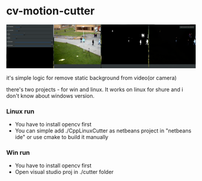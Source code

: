 # cv-motion-cutter

![pic](https://raw.githubusercontent.com/Tymonrare/cv-motion-cutter/master/pic.png)

it's simple logic for remove static background from video(or camera)

there's two projects - for win and linux. It works on linux for shure and i don't know about windows version.

### Linux run

 - You have to install opencv first
 - You can simple add ./CppLinuxCutter as netbeans project in "netbeans ide" or use cmake to build it manually
 
### Win run
 - You have to install opencv first
 - Open visual studio proj in ./cutter folder
